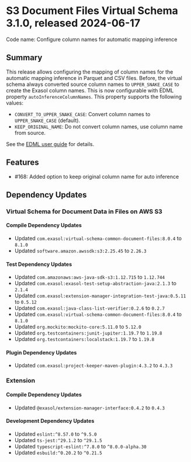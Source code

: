 # S3 Document Files Virtual Schema 3.1.0, released 2024-06-17

Code name: Configure column names for automatic mapping inference

## Summary

This release allows configuring the mapping of column names for the automatic mapping inference in Parquet and CSV files. Before, the virtual schema always converted source column names to `UPPER_SNAKE_CASE` to create the Exasol column names. This is now configurable with EDML property `autoInferenceColumnNames`. This property supports the following values:
* `CONVERT_TO_UPPER_SNAKE_CASE`: Convert column names to `UPPER_SNAKE_CASE` (default).
* `KEEP_ORIGINAL_NAME`: Do not convert column names, use column name from source.

See the [EDML user guide](https://github.com/exasol/virtual-schema-common-document/blob/main/doc/user_guide/edml_user_guide.md#column-name-conversion) for details.

## Features

* #168: Added option to keep original column name for auto inference

## Dependency Updates

### Virtual Schema for Document Data in Files on AWS S3

#### Compile Dependency Updates

* Updated `com.exasol:virtual-schema-common-document-files:8.0.4` to `8.1.0`
* Updated `software.amazon.awssdk:s3:2.25.45` to `2.26.3`

#### Test Dependency Updates

* Updated `com.amazonaws:aws-java-sdk-s3:1.12.715` to `1.12.744`
* Updated `com.exasol:exasol-test-setup-abstraction-java:2.1.3` to `2.1.4`
* Updated `com.exasol:extension-manager-integration-test-java:0.5.11` to `0.5.12`
* Updated `com.exasol:java-class-list-verifier:0.2.6` to `0.2.7`
* Updated `com.exasol:virtual-schema-common-document-files:8.0.4` to `8.1.0`
* Updated `org.mockito:mockito-core:5.11.0` to `5.12.0`
* Updated `org.testcontainers:junit-jupiter:1.19.7` to `1.19.8`
* Updated `org.testcontainers:localstack:1.19.7` to `1.19.8`

#### Plugin Dependency Updates

* Updated `com.exasol:project-keeper-maven-plugin:4.3.2` to `4.3.3`

### Extension

#### Compile Dependency Updates

* Updated `@exasol/extension-manager-interface:0.4.2` to `0.4.3`

#### Development Dependency Updates

* Updated `eslint:^8.57.0` to `^9.5.0`
* Updated `ts-jest:^29.1.2` to `^29.1.5`
* Updated `typescript-eslint:^7.8.0` to `^8.0.0-alpha.30`
* Updated `esbuild:^0.20.2` to `^0.21.5`
